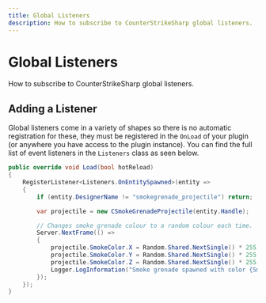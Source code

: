 ```yaml
---
title: Global Listeners
description: How to subscribe to CounterStrikeSharp global listeners.
---
```


# Global Listeners

How to subscribe to CounterStrikeSharp global listeners.

## Adding a Listener

Global listeners come in a variety of shapes so there is no automatic registration for these, they must be registered in the `OnLoad` of your plugin (or anywhere you have access to the plugin instance). You can find the full list of event listeners in the `Listeners` class as seen below.

```csharp
public override void Load(bool hotReload)
{
    RegisterListener<Listeners.OnEntitySpawned>(entity =>
    {
        if (entity.DesignerName != "smokegrenade_projectile") return;

        var projectile = new CSmokeGrenadeProjectile(entity.Handle);

        // Changes smoke grenade colour to a random colour each time.
        Server.NextFrame(() =>
        {
            projectile.SmokeColor.X = Random.Shared.NextSingle() * 255.0f;
            projectile.SmokeColor.Y = Random.Shared.NextSingle() * 255.0f;
            projectile.SmokeColor.Z = Random.Shared.NextSingle() * 255.0f;
            Logger.LogInformation("Smoke grenade spawned with color {SmokeColor}", projectile.SmokeColor);
        });
    });
}
```
